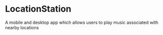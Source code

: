 # LocationStation
A mobile and desktop app which allows users to play music associated with nearby locations
